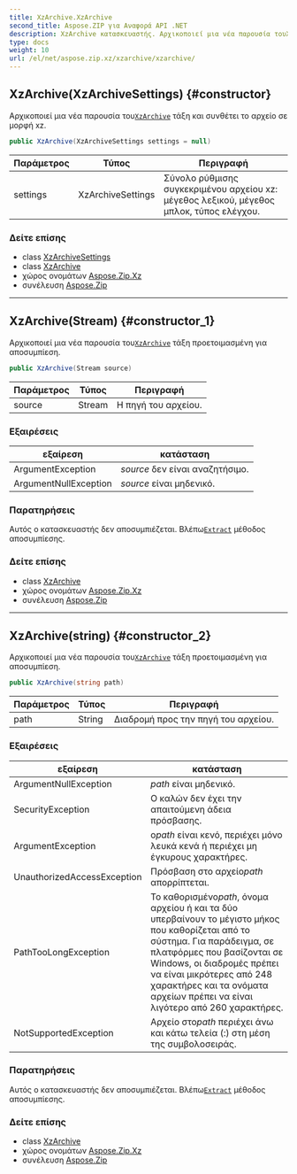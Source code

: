 ```yaml
---
title: XzArchive.XzArchive
second_title: Aspose.ZIP για Αναφορά API .NET
description: XzArchive κατασκευαστής. Αρχικοποιεί μια νέα παρουσία τουXzArchive τάξη και συνθέτει το αρχείο σε μορφή xz.
type: docs
weight: 10
url: /el/net/aspose.zip.xz/xzarchive/xzarchive/
---
```

## XzArchive(XzArchiveSettings) {#constructor}

Αρχικοποιεί μια νέα παρουσία του[`XzArchive`](../) τάξη και συνθέτει το αρχείο σε μορφή xz.

```csharp
public XzArchive(XzArchiveSettings settings = null)
```

| Παράμετρος | Τύπος | Περιγραφή |
| --- | --- | --- |
| settings | XzArchiveSettings | Σύνολο ρύθμισης συγκεκριμένου αρχείου xz: μέγεθος λεξικού, μέγεθος μπλοκ, τύπος ελέγχου. |

### Δείτε επίσης

* class [XzArchiveSettings](../../../aspose.zip.xz.settings/xzarchivesettings/)
* class [XzArchive](../)
* χώρος ονομάτων [Aspose.Zip.Xz](../../xzarchive/)
* συνέλευση [Aspose.Zip](../../../)

---

## XzArchive(Stream) {#constructor_1}

Αρχικοποιεί μια νέα παρουσία του[`XzArchive`](../) τάξη προετοιμασμένη για αποσυμπίεση.

```csharp
public XzArchive(Stream source)
```

| Παράμετρος | Τύπος | Περιγραφή |
| --- | --- | --- |
| source | Stream | Η πηγή του αρχείου. |

### Εξαιρέσεις

| εξαίρεση | κατάσταση |
| --- | --- |
| ArgumentException | *source* δεν είναι αναζητήσιμο. |
| ArgumentNullException | *source* είναι μηδενικό. |

### Παρατηρήσεις

Αυτός ο κατασκευαστής δεν αποσυμπιέζεται. Βλέπω[`Extract`](../extract/) μέθοδος αποσυμπίεσης.

### Δείτε επίσης

* class [XzArchive](../)
* χώρος ονομάτων [Aspose.Zip.Xz](../../xzarchive/)
* συνέλευση [Aspose.Zip](../../../)

---

## XzArchive(string) {#constructor_2}

Αρχικοποιεί μια νέα παρουσία του[`XzArchive`](../) τάξη προετοιμασμένη για αποσυμπίεση.

```csharp
public XzArchive(string path)
```

| Παράμετρος | Τύπος | Περιγραφή |
| --- | --- | --- |
| path | String | Διαδρομή προς την πηγή του αρχείου. |

### Εξαιρέσεις

| εξαίρεση | κατάσταση |
| --- | --- |
| ArgumentNullException | *path* είναι μηδενικό. |
| SecurityException | Ο καλών δεν έχει την απαιτούμενη άδεια πρόσβασης. |
| ArgumentException | ο*path* είναι κενό, περιέχει μόνο λευκά κενά ή περιέχει μη έγκυρους χαρακτήρες. |
| UnauthorizedAccessException | Πρόσβαση στο αρχείο*path* απορρίπτεται. |
| PathTooLongException | Το καθορισμένο*path*, όνομα αρχείου ή και τα δύο υπερβαίνουν το μέγιστο μήκος που καθορίζεται από το σύστημα. Για παράδειγμα, σε πλατφόρμες που βασίζονται σε Windows, οι διαδρομές πρέπει να είναι μικρότερες από 248 χαρακτήρες και τα ονόματα αρχείων πρέπει να είναι λιγότερο από 260 χαρακτήρες. |
| NotSupportedException | Αρχείο στο*path* περιέχει άνω και κάτω τελεία (:) στη μέση της συμβολοσειράς. |

### Παρατηρήσεις

Αυτός ο κατασκευαστής δεν αποσυμπιέζεται. Βλέπω[`Extract`](../extract/) μέθοδος αποσυμπίεσης.

### Δείτε επίσης

* class [XzArchive](../)
* χώρος ονομάτων [Aspose.Zip.Xz](../../xzarchive/)
* συνέλευση [Aspose.Zip](../../../)


